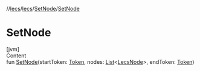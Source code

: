 //[lecs](../../index.md)/[lecs](../index.md)/[SetNode](index.md)/[SetNode](-set-node.md)



# SetNode  
[jvm]  
Content  
fun [SetNode](-set-node.md)(startToken: [Token](../-token/index.md), nodes: [List](https://kotlinlang.org/api/latest/jvm/stdlib/kotlin.collections/-list/index.html)<[LecsNode](../-lecs-node/index.md)>, endToken: [Token](../-token/index.md))  



